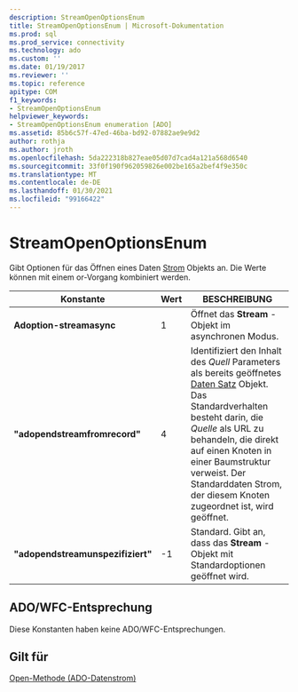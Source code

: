 ```yaml
---
description: StreamOpenOptionsEnum
title: StreamOpenOptionsEnum | Microsoft-Dokumentation
ms.prod: sql
ms.prod_service: connectivity
ms.technology: ado
ms.custom: ''
ms.date: 01/19/2017
ms.reviewer: ''
ms.topic: reference
apitype: COM
f1_keywords:
- StreamOpenOptionsEnum
helpviewer_keywords:
- StreamOpenOptionsEnum enumeration [ADO]
ms.assetid: 85b6c57f-47ed-46ba-bd92-07882ae9e9d2
author: rothja
ms.author: jroth
ms.openlocfilehash: 5da222318b827eae05d07d7cad4a121a568d6540
ms.sourcegitcommit: 33f0f190f962059826e002be165a2bef4f9e350c
ms.translationtype: MT
ms.contentlocale: de-DE
ms.lasthandoff: 01/30/2021
ms.locfileid: "99166422"
---
```

# <a name="streamopenoptionsenum"></a>StreamOpenOptionsEnum
Gibt Optionen für das Öffnen eines Daten [Strom](./stream-object-ado.md) Objekts an. Die Werte können mit einem or-Vorgang kombiniert werden.  
  
|Konstante|Wert|BESCHREIBUNG|  
|--------------|-----------|-----------------|  
|**Adoption-streamasync**|1|Öffnet das **Stream** -Objekt im asynchronen Modus.|  
|**"adopendstreamfromrecord"**|4|Identifiziert den Inhalt des *Quell* Parameters als bereits geöffnetes [Daten Satz](./record-object-ado.md) Objekt. Das Standardverhalten besteht darin, die *Quelle* als URL zu behandeln, die direkt auf einen Knoten in einer Baumstruktur verweist. Der Standarddaten Strom, der diesem Knoten zugeordnet ist, wird geöffnet.|  
|**"adopendstreamunspezifiziert"**|-1|Standard. Gibt an, dass das **Stream** -Objekt mit Standardoptionen geöffnet wird.|  
  
## <a name="adowfc-equivalent"></a>ADO/WFC-Entsprechung  
 Diese Konstanten haben keine ADO/WFC-Entsprechungen.  
  
## <a name="applies-to"></a>Gilt für  
 [Open-Methode (ADO-Datenstrom)](./open-method-ado-stream.md)